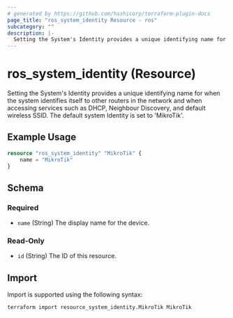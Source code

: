 ```yaml
---
# generated by https://github.com/hashicorp/terraform-plugin-docs
page_title: "ros_system_identity Resource - ros"
subcategory: ""
description: |-
  Setting the System's Identity provides a unique identifying name for when the system identifies itself to other routers in the network and when accessing services such as DHCP, Neighbour Discovery, and default wireless SSID. The default system Identity is set to 'MikroTik'.
---
```


# ros_system_identity (Resource)

Setting the System's Identity provides a unique identifying name for when the system identifies itself to other routers in the network and when accessing services such as DHCP, Neighbour Discovery, and default wireless SSID. The default system Identity is set to 'MikroTik'.

## Example Usage

```terraform
resource "ros_system_identity" "MikroTik" {
    name = "MikroTik"
}
```

<!-- schema generated by tfplugindocs -->
## Schema

### Required

- `name` (String) The display name for the device.

### Read-Only

- `id` (String) The ID of this resource.

## Import

Import is supported using the following syntax:

```shell
terraform import resource_system_identity.MikroTik MikroTik
```
